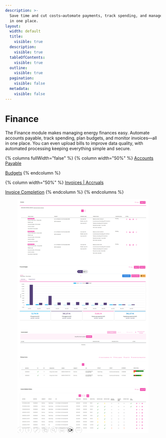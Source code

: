 ```yaml
---
description: >-
  Save time and cut costs—automate payments, track spending, and manage invoices
  in one place.
layout:
  width: default
  title:
    visible: true
  description:
    visible: true
  tableOfContents:
    visible: true
  outline:
    visible: true
  pagination:
    visible: false
  metadata:
    visible: false
---
```


# Finance

The Finance module makes managing energy finances easy. Automate accounts payable, track spending, plan budgets, and monitor invoices—all in one place. You can even upload bills to improve data quality, with automated processing keeping everything simple and secure.

{% columns fullWidth="false" %}
{% column width="50%" %}
<a href="accounts-payable/" class="button secondary" data-icon="file-invoice-dollar">Accounts Payable</a>

<a href="budgets.md" class="button secondary" data-icon="envelope-open-dollar">Budgets</a>
{% endcolumn %}

{% column width="50%" %}
<a href="invoices-or-accruals/" class="button secondary" data-icon="money-bill-transfer">Invoices | Accruals</a>

<a href="budgets.md" class="button secondary" data-icon="clipboard-list-check">Invoice Completion</a>
{% endcolumn %}
{% endcolumns %}

<div align="center"><figure><img src="../../.gitbook/assets/Finance.png" alt=""><figcaption></figcaption></figure></div>

